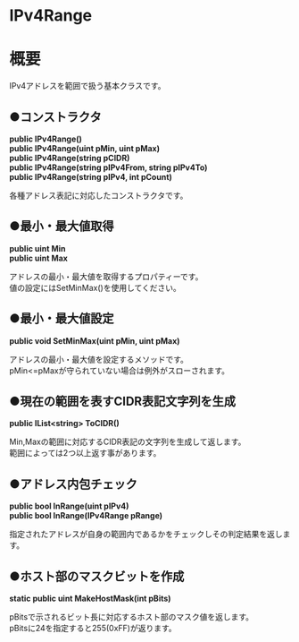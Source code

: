 # IPv4Range
**概要**
==========
IPv4アドレスを範囲で扱う基本クラスです。  

●**コンストラクタ**
------
**public IPv4Range()**  
**public IPv4Range(uint pMin, uint pMax)**  
**public IPv4Range(string pCIDR)**  
**public IPv4Range(string pIPv4From, string pIPv4To)**  
**public IPv4Range(string pIPv4, int pCount)**  

各種アドレス表記に対応したコンストラクタです。  

●**最小・最大値取得**
------
**public uint Min**  
**public uint Max**  

アドレスの最小・最大値を取得するプロパティーです。  
値の設定にはSetMinMax()を使用してください。  

●**最小・最大値設定**
------
**public void SetMinMax(uint pMin, uint pMax)**  

アドレスの最小・最大値を設定するメソッドです。  
pMin<=pMaxが守られていない場合は例外がスローされます。  

●**現在の範囲を表すCIDR表記文字列を生成**
------
**public IList&lt;string&gt; ToCIDR()**  

Min,Maxの範囲に対応するCIDR表記の文字列を生成して返します。  
範囲によっては2つ以上返す事があります。  

●**アドレス内包チェック**
------
**public bool InRange(uint pIPv4)**  
**public bool InRange(IPv4Range pRange)**  

指定されたアドレスが自身の範囲内であるかをチェックしその判定結果を返します。  

●**ホスト部のマスクビットを作成**
------
**static public uint MakeHostMask(int pBits)**  

pBitsで示されるビット長に対応するホスト部のマスク値を返します。  
pBitsに24を指定すると255(0xFF)が返ります。  
